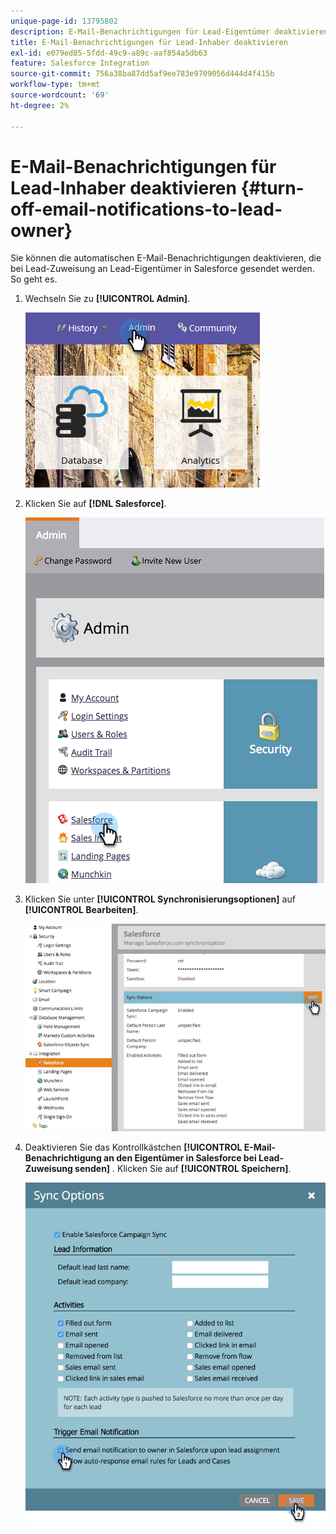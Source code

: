 ```yaml
---
unique-page-id: 13795802
description: E-Mail-Benachrichtigungen für Lead-Eigentümer deaktivieren - Marketo-Dokumente - Produktdokumentation
title: E-Mail-Benachrichtigungen für Lead-Inhaber deaktivieren
exl-id: e079ed85-5fdd-49c9-a89c-aaf854a5db63
feature: Salesforce Integration
source-git-commit: 756a38ba87dd5af9ee783e9709056d444d4f415b
workflow-type: tm+mt
source-wordcount: '69'
ht-degree: 2%

---
```


# E-Mail-Benachrichtigungen für Lead-Inhaber deaktivieren {#turn-off-email-notifications-to-lead-owner}

Sie können die automatischen E-Mail-Benachrichtigungen deaktivieren, die bei Lead-Zuweisung an Lead-Eigentümer in Salesforce gesendet werden. So geht es.

1. Wechseln Sie zu **[!UICONTROL Admin]**.

   ![](assets/admin-1.png)

1. Klicken Sie auf **[!DNL Salesforce]**.

   ![](assets/adminsalesforce.png)

1. Klicken Sie unter **[!UICONTROL Synchronisierungsoptionen]** auf **[!UICONTROL Bearbeiten]**.

   ![](assets/salesforcesummary2.jpg)

1. Deaktivieren Sie das Kontrollkästchen **[!UICONTROL E-Mail-Benachrichtigung an den Eigentümer in Salesforce bei Lead-Zuweisung senden]** . Klicken Sie auf **[!UICONTROL Speichern]**.

   ![](assets/new-screen.png)
